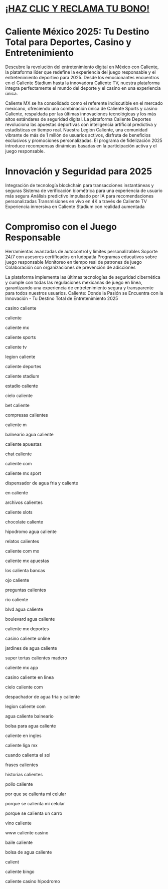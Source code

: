 # <a href="https://bit.ly/casmx">¡HAZ CLIC Y RECLAMA TU BONO!</a>

# Caliente México 2025: Tu Destino Total para Deportes, Casino y Entretenimiento

Descubre la revolución del entretenimiento digital en México con Caliente, la plataforma líder que redefine la experiencia del juego responsable y el entretenimiento deportivo para 2025. Desde los emocionantes encuentros en el Caliente Stadium hasta la innovadora Caliente TV, nuestra plataforma integra perfectamente el mundo del deporte y el casino en una experiencia única.

Caliente MX se ha consolidado como el referente indiscutible en el mercado mexicano, ofreciendo una combinación única de Caliente Sports y casino Caliente, respaldada por las últimas innovaciones tecnológicas y los más altos estándares de seguridad digital. La plataforma Caliente Deportes revoluciona las apuestas deportivas con inteligencia artificial predictiva y estadísticas en tiempo real.
Nuestra Legión Caliente, una comunidad vibrante de más de 1 millón de usuarios activos, disfruta de beneficios exclusivos y promociones personalizadas. El programa de fidelización 2025 introduce recompensas dinámicas basadas en la participación activa y el juego responsable.

# Innovación y Seguridad para 2025

Integración de tecnología blockchain para transacciones instantáneas y seguras
Sistema de verificación biométrica para una experiencia de usuario más segura
Análisis predictivo impulsado por IA para recomendaciones personalizadas
Transmisiones en vivo en 4K a través de Caliente TV
Experiencia inmersiva en Caliente Stadium con realidad aumentada

# Compromiso con el Juego Responsable

Herramientas avanzadas de autocontrol y límites personalizables
Soporte 24/7 con asesores certificados en ludopatía
Programas educativos sobre juego responsable
Monitoreo en tiempo real de patrones de juego
Colaboración con organizaciones de prevención de adicciones

La plataforma implementa las últimas tecnologías de seguridad cibernética y cumple con todas las regulaciones mexicanas de juego en línea, garantizando una experiencia de entretenimiento segura y transparente para todos nuestros usuarios.
Caliente: Donde la Pasión se Encuentra con la Innovación - Tu Destino Total de Entretenimiento 2025

casino caliente

caliente

caliente mx

caliente sports

caliente tv

legion caliente

caliente deportes

caliente stadium

estadio caliente

cielo caliente

bet caliente

compresas calientes

caliente m

balneario agua caliente

caliente apuestas

chat caliente

caliente com

caliente mx sport

dispensador de agua fria y caliente

en caliente

archivos calientes

caliente slots

chocolate caliente

hipodromo agua caliente

relatos calientes

caliente com mx

caliente mx apuestas

los calienta bancas

ojo caliente

preguntas calientes

rio caliente

blvd agua caliente

boulevard agua caliente

caliente mx deportes

casino caliente online

jardines de agua caliente

super tortas calientes madero

caliente mx app

casino caliente en linea

cielo caliente com

despachador de agua fria y caliente

legion caliente com

agua caliente balneario

bolsa para agua caliente

caliente en ingles

caliente liga mx

cuando calienta el sol

frases calientes

historias calientes

pollo caliente

por que se calienta mi celular

porque se calienta mi celular

porque se calienta un carro

vino caliente

www caliente casino

baile caliente

bolsa de agua caliente

calient

caliente bingo

caliente casino hipodromo
